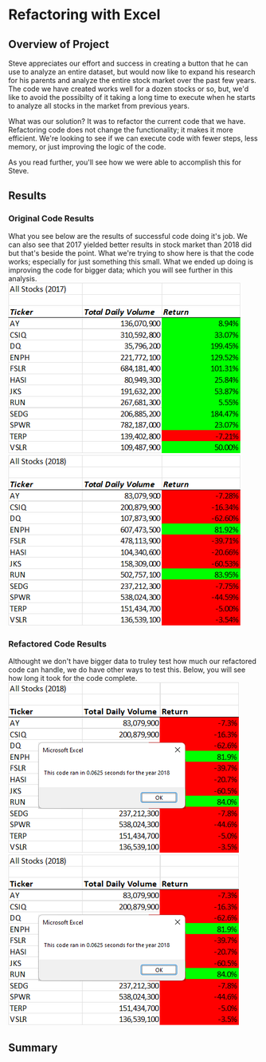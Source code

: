 # Refactoring with Excel

## Overview of Project
  Steve appreciates our effort and success in creating 
a button that he can use to analyze an entire dataset, but would now like 
to expand his research for his parents and analyze the entire stock market
over the past few years. The code we have created works well for a dozen stocks or so,
but, we'd like to avoid the possibilty of it taking a long time to execute
when he starts to analyze all stocks in the market from previous years.

What was our solution? It was to refactor the current code that we have. Refactoring code does
not change the functionality; it makes it more efficient. We're looking
to see if we can execute code with fewer steps, less memory, or just improving the logic
of the code. 

As you read further, you'll see how we were able to accomplish this for Steve.


## Results

### Original Code Results
What you see below are the results of successful code doing it's job. We can also see that 2017 
yielded better results in stock market than 2018 did but that's beside the point. What we're trying 
to show here is that the code works; especially for just something this small. What we ended up doing is improving
the code for bigger data; which you will see further in this analysis.
![](Resources/VBA_Challenge_2017.png) ![](Resources/VBA_Challenge_yr2018.png)

### Refactored Code Results
Althought we don't have bigger data to truley test how much our refactored code can handle, we do 
have other ways to test this. Below, you will see how long it took for the code complete.
![](Resources/VBA_Challenge_r2018.png) ![](Resources/VBA_Challenge_r2018.png)




## Summary
